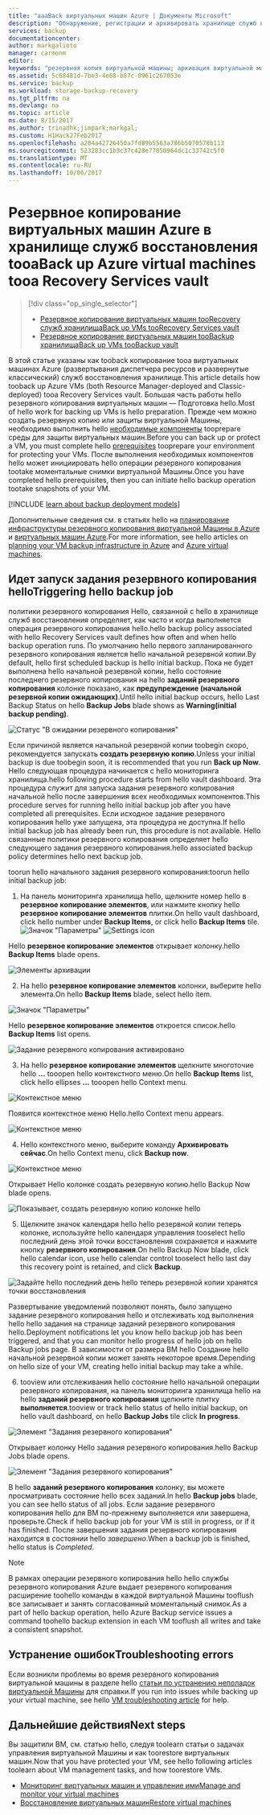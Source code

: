```yaml
---
title: "aaaBack виртуальных машин Azure | Документы Microsoft"
description: "Обнаружение, регистрации и архивировать хранилище служб восстановления tooa виртуальных машин Azure."
services: backup
documentationcenter: 
author: markgalioto
manager: carmonm
editor: 
keywords: "резервная копия виртуальной машины; архивация виртуальной машины; архивация и аварийное восстановление; архивация виртуальных машин ARM"
ms.assetid: 5c68481d-7be3-4e68-b87c-0961c267053e
ms.service: backup
ms.workload: storage-backup-recovery
ms.tgt_pltfrm: na
ms.devlang: na
ms.topic: article
ms.date: 8/15/2017
ms.author: trinadhk;jimpark;markgal;
ms.custom: H1Hack27Feb2017
ms.openlocfilehash: a204a42726450a7fd89b5563a786b5070578b113
ms.sourcegitcommit: 523283cc1b3c37c428e77850964dc1c33742c5f0
ms.translationtype: MT
ms.contentlocale: ru-RU
ms.lasthandoff: 10/06/2017
---
```

# <a name="back-up-azure-virtual-machines-tooa-recovery-services-vault"></a><span data-ttu-id="8d5a4-104">Резервное копирование виртуальных машин Azure в хранилище служб восстановления tooa</span><span class="sxs-lookup"><span data-stu-id="8d5a4-104">Back up Azure virtual machines tooa Recovery Services vault</span></span>
> [!div class="op_single_selector"]
> * [<span data-ttu-id="8d5a4-105">Резервное копирование виртуальных машин tooRecovery служб хранилища</span><span class="sxs-lookup"><span data-stu-id="8d5a4-105">Back up VMs tooRecovery Services vault</span></span>](backup-azure-arm-vms.md)
> * [<span data-ttu-id="8d5a4-106">Резервное копирование виртуальных машин tooBackup хранилища</span><span class="sxs-lookup"><span data-stu-id="8d5a4-106">Back up VMs tooBackup vault</span></span>](backup-azure-vms.md)
>
>

<span data-ttu-id="8d5a4-107">В этой статье указаны как tooback копирование tooa виртуальных машинах Azure (развертывания диспетчера ресурсов и развернутые классический) служб восстановления хранилище.</span><span class="sxs-lookup"><span data-stu-id="8d5a4-107">This article details how tooback up Azure VMs (both Resource Manager-deployed and Classic-deployed) tooa Recovery Services vault.</span></span> <span data-ttu-id="8d5a4-108">Большая часть работы hello резервного копирования виртуальных машин — Подготовка hello.</span><span class="sxs-lookup"><span data-stu-id="8d5a4-108">Most of hello work for backing up VMs is hello preparation.</span></span> <span data-ttu-id="8d5a4-109">Прежде чем можно создать резервную копию или защиты виртуальной Машины, необходимо выполнить hello [необходимые компоненты](backup-azure-arm-vms-prepare.md) tooprepare среды для защиты виртуальных машин.</span><span class="sxs-lookup"><span data-stu-id="8d5a4-109">Before you can back up or protect a VM, you must complete hello [prerequisites](backup-azure-arm-vms-prepare.md) tooprepare your environment for protecting your VMs.</span></span> <span data-ttu-id="8d5a4-110">После выполнения необходимых компонентов hello может инициировать hello операции резервного копирования tootake моментальные снимки виртуальной Машины.</span><span class="sxs-lookup"><span data-stu-id="8d5a4-110">Once you have completed hello prerequisites, then you can initiate hello backup operation tootake snapshots of your VM.</span></span>


[!INCLUDE [learn about backup deployment models](../../includes/backup-deployment-models.md)]

<span data-ttu-id="8d5a4-111">Дополнительные сведения см. в статьях hello на [планирование инфраструктуры резервного копирования виртуальной Машины в Azure](backup-azure-vms-introduction.md) и [виртуальных машин Azure](https://azure.microsoft.com/documentation/services/virtual-machines/).</span><span class="sxs-lookup"><span data-stu-id="8d5a4-111">For more information, see hello articles on [planning your VM backup infrastructure in Azure](backup-azure-vms-introduction.md) and [Azure virtual machines](https://azure.microsoft.com/documentation/services/virtual-machines/).</span></span>

## <a name="triggering-hello-backup-job"></a><span data-ttu-id="8d5a4-112">Идет запуск задания резервного копирования hello</span><span class="sxs-lookup"><span data-stu-id="8d5a4-112">Triggering hello backup job</span></span>
<span data-ttu-id="8d5a4-113">политики резервного копирования Hello, связанной с hello в хранилище служб восстановления определяет, как часто и когда выполняется операция резервного копирования hello.</span><span class="sxs-lookup"><span data-stu-id="8d5a4-113">hello backup policy associated with hello Recovery Services vault defines how often and when hello backup operation runs.</span></span> <span data-ttu-id="8d5a4-114">По умолчанию hello первого запланированного резервного копирования является hello начальной резервной копии.</span><span class="sxs-lookup"><span data-stu-id="8d5a4-114">By default, hello first scheduled backup is hello initial backup.</span></span> <span data-ttu-id="8d5a4-115">Пока не будет выполнена hello начальной резервной копии, hello состояние последнего резервного копирования на hello **заданий резервного копирования** колонке показано, как **предупреждение (начальной резервной копии ожидающих)**.</span><span class="sxs-lookup"><span data-stu-id="8d5a4-115">Until hello initial backup occurs, hello Last Backup Status on hello **Backup Jobs** blade shows as **Warning(initial backup pending)**.</span></span>

![Статус "В ожидании резервного копирования"](./media/backup-azure-vms-first-look-arm/initial-backup-not-run.png)

<span data-ttu-id="8d5a4-117">Если причиной является начальной резервной копии toobegin скоро, рекомендуется запускать **создать резервную копию**.</span><span class="sxs-lookup"><span data-stu-id="8d5a4-117">Unless your initial backup is due toobegin soon, it is recommended that you run **Back up Now**.</span></span> <span data-ttu-id="8d5a4-118">Hello следующая процедура начинается с hello мониторинга хранилища.</span><span class="sxs-lookup"><span data-stu-id="8d5a4-118">hello following procedure starts from hello vault dashboard.</span></span> <span data-ttu-id="8d5a4-119">Эта процедура служит для запуска задания резервного копирования начальной hello после завершения всех необходимых компонентов.</span><span class="sxs-lookup"><span data-stu-id="8d5a4-119">This procedure serves for running hello initial backup job after you have completed all prerequisites.</span></span> <span data-ttu-id="8d5a4-120">Если исходное задание резервного копирования hello уже запущена, эта процедура не доступна.</span><span class="sxs-lookup"><span data-stu-id="8d5a4-120">If hello initial backup job has already been run, this procedure is not available.</span></span> <span data-ttu-id="8d5a4-121">Hello связанные политики резервного копирования определяет hello следующего задания резервного копирования.</span><span class="sxs-lookup"><span data-stu-id="8d5a4-121">hello associated backup policy determines hello next backup job.</span></span>  

<span data-ttu-id="8d5a4-122">toorun hello начального задания резервного копирования:</span><span class="sxs-lookup"><span data-stu-id="8d5a4-122">toorun hello initial backup job:</span></span>

1. <span data-ttu-id="8d5a4-123">На панель мониторинга хранилища hello, щелкните номер hello в **резервное копирование элементов**, или нажмите кнопку hello **резервное копирование элементов** плитки.</span><span class="sxs-lookup"><span data-stu-id="8d5a4-123">On hello vault dashboard, click hello number under **Backup Items**, or click hello **Backup Items** tile.</span></span> <br/><span data-ttu-id="8d5a4-124">
  ![Значок "Параметры"](./media/backup-azure-vms-first-look-arm/rs-vault-config-vm-back-up-now-1.png)</span><span class="sxs-lookup"><span data-stu-id="8d5a4-124">
![Settings icon](./media/backup-azure-vms-first-look-arm/rs-vault-config-vm-back-up-now-1.png)</span></span>

  <span data-ttu-id="8d5a4-125">Hello **резервное копирование элементов** открывает колонку.</span><span class="sxs-lookup"><span data-stu-id="8d5a4-125">hello **Backup Items** blade opens.</span></span>

  ![Элементы архивации](./media/backup-azure-vms-first-look-arm/back-up-items-list.png)

2. <span data-ttu-id="8d5a4-127">На hello **резервное копирование элементов** колонки, выберите hello элемента.</span><span class="sxs-lookup"><span data-stu-id="8d5a4-127">On hello **Backup Items** blade, select hello item.</span></span>

  ![Значок "Параметры"](./media/backup-azure-vms-first-look-arm/back-up-items-list-selected.png)

  <span data-ttu-id="8d5a4-129">Hello **резервное копирование элементов** откроется список.</span><span class="sxs-lookup"><span data-stu-id="8d5a4-129">hello **Backup Items** list opens.</span></span> <br/>

  ![Задание резервного копирования активировано](./media/backup-azure-vms-first-look-arm/backup-items-not-run.png)

3. <span data-ttu-id="8d5a4-131">На hello **резервное копирование элементов** щелкните многоточие hello **...**  tooopen hello контекстного меню.</span><span class="sxs-lookup"><span data-stu-id="8d5a4-131">On hello **Backup Items** list, click hello ellipses **...** tooopen hello Context menu.</span></span>

  ![Контекстное меню](./media/backup-azure-vms-first-look-arm/context-menu.png)

  <span data-ttu-id="8d5a4-133">Появится контекстное меню Hello.</span><span class="sxs-lookup"><span data-stu-id="8d5a4-133">hello Context menu appears.</span></span>

  ![Контекстное меню](./media/backup-azure-vms-first-look-arm/context-menu-small.png)

4. <span data-ttu-id="8d5a4-135">Hello контекстного меню, выберите команду **Архивировать сейчас**.</span><span class="sxs-lookup"><span data-stu-id="8d5a4-135">On hello Context menu, click **Backup now**.</span></span>

  ![Контекстное меню](./media/backup-azure-vms-first-look-arm/context-menu-small-backup-now.png)

  <span data-ttu-id="8d5a4-137">Открывает Hello колонке создать резервную копию.</span><span class="sxs-lookup"><span data-stu-id="8d5a4-137">hello Backup Now blade opens.</span></span>

  ![Показывает, создать резервную копию колонке hello](./media/backup-azure-vms-first-look-arm/backup-now-blade-short.png)

5. <span data-ttu-id="8d5a4-139">Щелкните значок календаря hello hello резервной копии теперь колонке, используйте hello календаря управления tooselect hello последний день этой точки восстановления сохраняется и нажмите кнопку **резервного копирования**.</span><span class="sxs-lookup"><span data-stu-id="8d5a4-139">On hello Backup Now blade, click hello calendar icon, use hello calendar control tooselect hello last day this recovery point is retained, and click **Backup**.</span></span>

  ![Задайте hello последний день hello теперь резервной копии хранятся точки восстановления](./media/backup-azure-vms-first-look-arm/backup-now-blade-calendar.png)

  <span data-ttu-id="8d5a4-141">Развертывание уведомлений позволяют понять, было запущено задание резервного копирования hello и отслеживать ход выполнения hello hello задания на странице заданий резервного копирования hello.</span><span class="sxs-lookup"><span data-stu-id="8d5a4-141">Deployment notifications let you know hello backup job has been triggered, and that you can monitor hello progress of hello job on hello Backup jobs page.</span></span> <span data-ttu-id="8d5a4-142">В зависимости от размера ВМ hello Создание hello начальной резервной копии может занять некоторое время.</span><span class="sxs-lookup"><span data-stu-id="8d5a4-142">Depending on hello size of your VM, creating hello initial backup may take a while.</span></span>

6. <span data-ttu-id="8d5a4-143">tooview или отслеживания hello состояние hello начальной операции резервного копирования, на панель мониторинга хранилища hello на hello **заданий резервного копирования** щелкните плитку **выполняется**.</span><span class="sxs-lookup"><span data-stu-id="8d5a4-143">tooview or track hello status of hello initial backup, on hello vault dashboard, on hello **Backup Jobs** tile click **In progress**.</span></span>

  ![Элемент "Задания резервного копирования"](./media/backup-azure-vms-first-look-arm/open-backup-jobs-1.png)

  <span data-ttu-id="8d5a4-145">Открывает колонку Hello задания резервного копирования.</span><span class="sxs-lookup"><span data-stu-id="8d5a4-145">hello Backup Jobs blade opens.</span></span>

  ![Элемент "Задания резервного копирования"](./media/backup-azure-vms-first-look-arm/backup-jobs-in-jobs-view-1.png)

  <span data-ttu-id="8d5a4-147">В hello **заданий резервного копирования** колонку, вы можете просматривать состояние hello всех заданий.</span><span class="sxs-lookup"><span data-stu-id="8d5a4-147">In hello **Backup jobs** blade, you can see hello status of all jobs.</span></span> <span data-ttu-id="8d5a4-148">Если задание резервного копирования hello для ВМ по-прежнему выполняется или завершена, проверьте.</span><span class="sxs-lookup"><span data-stu-id="8d5a4-148">Check if hello backup job for your VM is still in progress, or if it has finished.</span></span> <span data-ttu-id="8d5a4-149">После завершения задания резервного копирования находится в состоянии hello *завершено*.</span><span class="sxs-lookup"><span data-stu-id="8d5a4-149">When a backup job is finished, hello status is *Completed*.</span></span>

  > [!NOTE]
  > <span data-ttu-id="8d5a4-150">В рамках операции резервного копирования hello hello службы резервного копирования Azure выдает резервного копирования расширение toohello команды в каждой виртуальной Машины tooflush все записывает и занять согласованный моментальный снимок.</span><span class="sxs-lookup"><span data-stu-id="8d5a4-150">As a part of hello backup operation, hello Azure Backup service issues a command toohello backup extension in each VM tooflush all writes and take a consistent snapshot.</span></span>
  >
  >

## <a name="troubleshooting-errors"></a><span data-ttu-id="8d5a4-151">Устранение ошибок</span><span class="sxs-lookup"><span data-stu-id="8d5a4-151">Troubleshooting errors</span></span>
<span data-ttu-id="8d5a4-152">Если возникли проблемы во время резервного копирования виртуальной машины в разделе hello [статьи по устранению неполадок виртуальной Машины](backup-azure-vms-troubleshoot.md) для справки.</span><span class="sxs-lookup"><span data-stu-id="8d5a4-152">If you run into issues while backing up your virtual machine, see hello [VM troubleshooting article](backup-azure-vms-troubleshoot.md) for help.</span></span>

## <a name="next-steps"></a><span data-ttu-id="8d5a4-153">Дальнейшие действия</span><span class="sxs-lookup"><span data-stu-id="8d5a4-153">Next steps</span></span>
<span data-ttu-id="8d5a4-154">Вы защитили ВМ, см. статью hello, следуя toolearn статьи о задачах управления виртуальной Машины и как toorestore виртуальных машин.</span><span class="sxs-lookup"><span data-stu-id="8d5a4-154">Now that you have protected your VM, see hello following articles toolearn about VM management tasks, and how toorestore VMs.</span></span>

* [<span data-ttu-id="8d5a4-155">Мониторинг виртуальных машин и управление ими</span><span class="sxs-lookup"><span data-stu-id="8d5a4-155">Manage and monitor your virtual machines</span></span>](backup-azure-manage-vms.md)
* [<span data-ttu-id="8d5a4-156">Восстановление виртуальных машин</span><span class="sxs-lookup"><span data-stu-id="8d5a4-156">Restore virtual machines</span></span>](backup-azure-arm-restore-vms.md)

